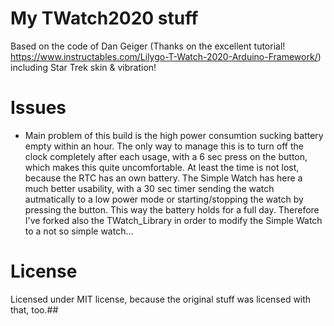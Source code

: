 # My TWatch2020 stuff
Based on the code of Dan Geiger (Thanks on the excellent tutorial! https://www.instructables.com/Lilygo-T-Watch-2020-Arduino-Framework/) including Star Trek skin & vibration!

# Issues
* Main problem of this build is the high power consumtion sucking battery empty within an hour. The only way to manage this is to turn off the clock completely after each usage, with a 6 sec press on the button, which makes this quite uncomfortable. At least the time is not lost, because the RTC has an own battery. The Simple Watch has here a much better usability, with a 30 sec timer sending the watch autmatically to a low power mode or starting/stopping the watch by pressing the button. This way the battery holds for a full day. Therefore I've forked also the TWatch_Library in order to modify the Simple Watch to a not so simple watch...  

# License
Licensed under MIT license, because the original stuff was licensed with that, too.##

